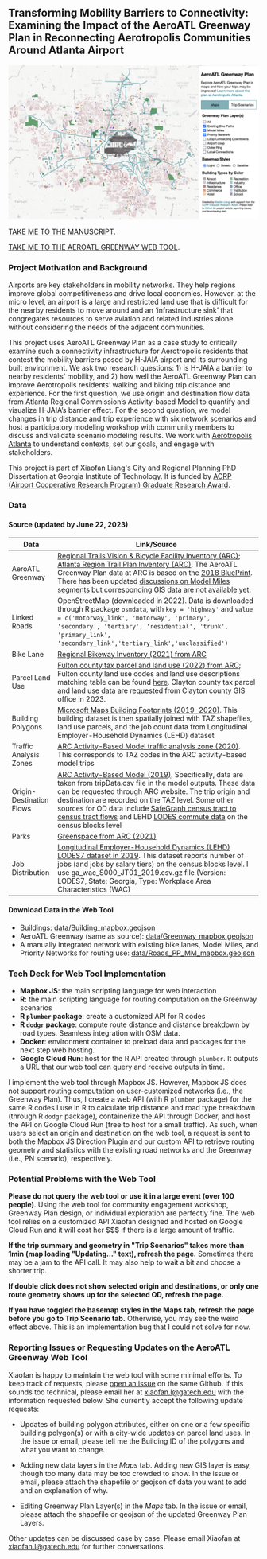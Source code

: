 ## Transforming Mobility Barriers to Connectivity: Examining the Impact of the AeroATL Greenway Plan in Reconnecting Aerotropolis Communities Around Atlanta Airport

![Interactive AeroATL Greenway Web tool](Webtool_Demo.png)

[TAKE ME TO THE MANUSCRIPT](https://github.com/xiaofanliang/AeroATLGreenway/blob/main/Manuscript_XiaofanLiang_06222023.pdf).

[TAKE ME TO THE AEROATL GREENWAY WEB TOOL](https://xiaofanliang.github.io/AeroATLGreenway/).

### Project Motivation and Background 

Airports are key stakeholders in mobility networks. They help regions improve global competitiveness and drive local economies. However, at the micro level, an airport is a large and restricted land use that is difficult for the nearby residents to move around and an ‘infrastructure sink’ that congregates resources to serve aviation and related industries alone without considering the needs of the adjacent communities. 

This project uses AeroATL Greenway Plan as a case study to critically examine such a connectivity infrastructure for Aerotropolis residents that contest the mobility barriers posed by H-JAIA airport and its surrounding built environment. We ask two research questions: 1) is H-JAIA a barrier to nearby residents’ mobility, and 2) how well the AeroATL Greenway Plan can improve Aerotropolis residents’ walking and biking trip distance and experience. For the first question, we use origin and destination flow data from Atlanta Regional Commission’s Activity-based Model to quantify and visualize H-JAIA’s barrier effect. For the second question, we model changes in trip distance and trip experience with six network scenarios and host a participatory modeling workshop with community members to discuss and validate scenario modeling results. We work with [Aerotropolis Atlanta](https://aeroatl.org/special-projects/aeroatl-greenway-model-mile/) to understand contexts, set our goals, and engage with stakeholders. 

This project is part of Xiaofan Liang's City and Regional Planning PhD Dissertation at Georgia Institute of Technology. It is funded by [ACRP (Airport Cooperative Research Program) Graduate Research Award](https://www.trb.org/ACRP/GraduateResearchAwards.aspx). 

### Data

#### Source (updated by June 22, 2023)
| Data          | Link/Source |
| ------------- | ------------- |
| AeroATL Greenway | [Regional Trails Vision & Bicycle Facility Inventory (ARC)](https://garc.maps.arcgis.com/apps/webappviewer/index.html?id=eb154059fd3943e781539d97292225fa); [Atlanta Region Trail Plan Inventory (ARC)](https://opendata.atlantaregional.com/datasets/GARC::atlanta-region-trail-plan-inventory/explore?location=33.628607%2C-84.389893%2C12.92). The AeroATL Greenway Plan data at ARC is based on the [2018 BluePrint](https://aeroatl.org/wp-content/uploads/2020/04/AeroATL-Greenway_Report-7-4-2018-reduced.pdf). There has been updated [discussions on Model Miles segments](https://aacids.com/wp-content/uploads/2019/07/Appendix-C-Project-Descriptions-and-Context.pdf) but corresponding GIS data are not available yet.|
| Linked Roads | OpenStreetMap (downloaded in 2022). Data is downloaded through R package `osmdata`, with `key = 'highway'` and `value = c('motorway_link', 'motorway', 'primary', 'secondary', 'tertiary', 'residential', 'trunk', 'primary_link', 'secondary_link','tertiary_link','unclassified')` |
| Bike Lane | [Regional Bikeway Inventory (2021) from ARC](https://opendata.atlantaregional.com/datasets/02f4effc3fa949078a2a42f72cb4dc70/explore) |
| Parcel Land Use | [Fulton county tax parcel and land use (2022) from ARC](https://arc-garc.opendata.arcgis.com/datasets/fulcogis::tax-parcels-2022/explore?location=33.843413%2C-84.476950%2C10.90); Fulton county land use codes and land use descriptions matching table can be found [here](https://fultonassessor.org/wp-content/uploads/sites/16/2019/02/Land-Use-Codes-2019.pdf). Clayton county tax parcel and land use data are requested from Clayton county GIS office in 2023. |
| Building Polygons | [Microsoft Maps Building Footprints (2019-2020)](https://github.com/microsoft/USBuildingFootprints). This building dataset is then spatially joined with TAZ shapefiles, land use parcels, and the job count data from Longitudinal Employer-Household Dynamics (LEHD) dataset|
| Traffic Analysis Zones | [ARC Activity-Based Model traffic analysis zone (2020)](https://gisdata.fultoncountyga.gov/datasets/GARC::arc-model-transportation-analysis-zones-2020/explore). This corresponds to TAZ codes in the ARC activity-based model trips |
| Origin-Destination Flows | [ARC Activity-Based Model (2019)](https://atlantaregional.org/transportation-mobility/modeling/modeling/). Specifically, data are taken from tripData.csv file in the model outputs. These data can be requested through ARC website. The trip origin and destination are recorded on the TAZ level. Some other sources for OD data include [SafeGraph census tract to census tract flows](https://github.com/GeoDS/COVID19USFlows) and LEHD [LODES commute data](https://lehd.ces.census.gov/data/#lodes) on the census blocks level|
| Parks | [Greenspace from ARC (2021)](https://opendata.atlantaregional.com/datasets/GARC::greenspace/about) |
| Job Distribution | [Longitudinal Employer-Household Dynamics (LEHD) LODES7 dataset in 2019](https://lehd.ces.census.gov/data/#lodes). This dataset reports number of jobs (and jobs by salary tiers) on the census blocks level. I use ga_wac_S000_JT01_2019.csv.gz file (Version: LODES7, State: Georgia, Type: Workplace Area Characteristics (WAC)|

#### Download Data in the Web Tool
* Buildings: [data/Building_mapbox.geojson](https://github.com/xiaofanliang/AeroATLGreenway/tree/main/data)
* AeroATL Greenway (same as source): [data/Greenway_mapbox.geojson](https://github.com/xiaofanliang/AeroATLGreenway/tree/main/data)
* A manually integrated network with existing bike lanes, Model Miles, and Priority Networks for routing use: [data/Roads_PP_MM_mapbox.geojson](https://github.com/xiaofanliang/AeroATLGreenway/tree/main/data)

### Tech Deck for Web Tool Implementation
* **Mapbox JS**: the main scripting language for web interaction 
* **R**: the main scripting language for routing computation on the Greenway scenarios
* **R `plumber` package**: create a customized API for R codes 
* **R `dodgr` package**: compute route distance and distance breakdown by road types. Seamless integration with OSM data.  
* **Docker**: environment container to preload data and packages for the next step web hosting. 
* **Google Cloud Run**: host for the R API created through `plumber`. It outputs a URL that our web tool can query and receive outputs in time. 

I implement the web tool through Mapbox JS. However, Mapbox JS does not support routing computation on user-customized networks (i.e., the Greenway Plan). Thus, I create a web API (with R `plumber` package) for the same R codes I use in R to calculate trip distance and road type breakdown (through R `dodgr` package), containerize the API through Docker, and host the API on Google Cloud Run (free to host for a small traffic). As such, when users select an origin and destination on the web tool, a request is sent to both the Mapbox JS Direction Plugin and our custom API to retrieve routing geometry and statistics with the existing road networks and the Greenway (i.e., PN scenario), respectively.  

### Potential Problems with the Web Tool

**Please do not query the web tool or use it in a large event (over 100 people)**. Using the web tool for community engagement workshop, Greenway Plan design, or individual exploration are perfectly fine. The web tool relies on a customized API Xiaofan designed and hosted on Google Cloud Run and it will cost her $$$ if there is a large amount of traffic. 

**If the trip summary and geometry in "Trip Scenarios" takes more than 1min (map loading "Updating..." text), refresh the page.** Sometimes there may be a jam to the API call. It may also help to wait a bit and choose a shorter trip. 

**If double click does not show selected origin and destinations, or only one route geometry shows up for the selected OD, refresh the page.** 

**If you have toggled the basemap styles in the Maps tab, refresh the page before you go to Trip Scenario tab.** Otherwise, you may see the weird effect above. This is an implementation bug that I could not solve for now. 

### Reporting Issues or Requesting Updates on the AeroATL Greenway Web Tool
Xiaofan is happy to maintain the web tool with some minimal efforts. To keep track of requests, please [open an issue](https://github.com/xiaofanliang/AeroATLGreenway/issues) on the same Github. If this sounds too technical, please email her at xiaofan.l@gatech.edu with the information requested below. She currently accept the following update requests: 
 
* Updates of building polygon attributes, either on one or a few specific building polygon(s) or with a city-wide updates on parcel land uses. In the issue or email, please tell me the Building ID of the polygons and what you want to change.   

* Adding new data layers in the *Maps* tab. Adding new GIS layer is easy, though too many data may be too crowded to show. In the issue or email, please attach the shapefile or geojson of data you want to add and an explanation of why. 

* Editing Greenway Plan Layer(s) in the *Maps* tab. In the issue or email, please attach the shapefile or geojson of the updated Greenway Plan Layers. 

Other updates can be discussed case by case. Please email Xiaofan at xiaofan.l@gatech.edu for further conversations. 